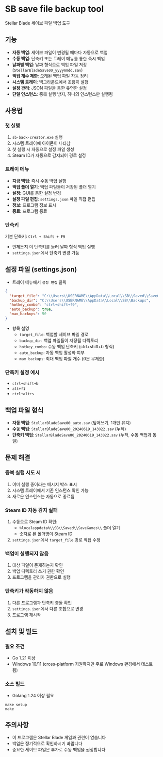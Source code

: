 # SB save file backup tool

Stellar Blade 세이브 파일 백업 도구

## 기능

- **자동 백업**: 세이브 파일이 변경될 때마다 자동으로 백업
- **수동 백업**: 단축키 또는 트레이 메뉴를 통한 즉시 백업
- **날짜별 백업**: 날짜 형식으로 백업 파일 저장 (`StellarBladeSave00_yyyymmdd.sav`)
- **백업 개수 제한**: 오래된 백업 파일 자동 정리
- **시스템 트레이**: 백그라운드에서 조용히 실행
- **설정 관리**: JSON 파일을 통한 유연한 설정
- **단일 인스턴스**: 중복 실행 방지, 하나의 인스턴스만 실행됨

## 사용법

### 첫 실행
1. `sb-back-creator.exe` 실행
2. 시스템 트레이에 아이콘이 나타남
3. 첫 실행 시 자동으로 설정 파일 생성
4. Steam ID가 자동으로 감지되어 경로 설정

### 트레이 메뉴
- **지금 백업**: 즉시 수동 백업 실행
- **백업 폴더 열기**: 백업 파일들이 저장된 폴더 열기
- **설정**: GUI를 통한 설정 변경
- **설정 파일 편집**: `settings.json` 파일 직접 편집
- **정보**: 프로그램 정보 표시
- **종료**: 프로그램 종료

### 단축키
기본 단축키: `Ctrl + Shift + F9`
- 언제든지 이 단축키를 눌러 날짜 형식 백업 실행
- `settings.json`에서 단축키 변경 가능

## 설정 파일 (settings.json)

* 트레이 메뉴에서 `설정 편집` 클릭
```json
{
  "target_file": "C:\\Users\\USERNAME\\AppData\\Local\\SB\\Saved\\SaveGames\\STEAM_ID\\StellarBladeSave00.sav",
  "backup_dir": "C:\\Users\\USERNAME\\AppData\\Local\\SB\\Backups",
  "hotkey_combo": "ctrl+shift+f9",
  "auto_backup": true,
  "max_backups": 50
}
```

* 항목 설명
    - `target_file`: 백업할 세이브 파일 경로
    - `backup_dir`: 백업 파일들이 저장될 디렉토리
    - `hotkey_combo`: 수동 백업 단축키 (ctrl+shift+b 형식)
    - `auto_backup`: 자동 백업 활성화 여부
    - `max_backups`: 최대 백업 파일 개수 (0은 무제한)

### 단축키 설정 예시
- `ctrl+shift+b`
- `alt+f1`
- `ctrl+alt+s`

## 백업 파일 형식

- **자동 백업**: `StellarBladeSave00_auto.sav` (덮어쓰기, 1개만 유지)
- **수동 백업**: `StellarBladeSave00_20240619_143022.sav` (누적)
- **단축키 백업**: `StellarBladeSave00_20240619_143022.sav` (누적, 수동 백업과 동일)

## 문제 해결

### 중복 실행 시도 시
1. 이미 실행 중이라는 메시지 박스 표시
2. 시스템 트레이에서 기존 인스턴스 확인 가능
3. 새로운 인스턴스는 자동으로 종료됨

### Steam ID 자동 감지 실패
1. 수동으로 Steam ID 확인:
   - `%localappdata%\\SB\\Saved\\SaveGames\\` 폴더 열기
   - 숫자로 된 폴더명이 Steam ID
2. `settings.json`에서 `target_file` 경로 직접 수정

### 백업이 실행되지 않음
1. 대상 파일이 존재하는지 확인
2. 백업 디렉토리 쓰기 권한 확인
3. 프로그램을 관리자 권한으로 실행

### 단축키가 작동하지 않음
1. 다른 프로그램과 단축키 충돌 확인
2. `settings.json`에서 다른 조합으로 변경
3. 프로그램 재시작


## 설치 및 빌드

### 필요 조건
- Go 1.21 이상
- Windows 10/11 (cross-platform 지원하지만 주로 Windows 환경에서 테스트됨)

### 소스 빌드

* Golang 1.24 이상 필요
```
make setup
make
```

## 주의사항

- 이 프로그램은 Stellar Blade 게임과 관련이 없습니다
- 백업은 정기적으로 확인하시기 바랍니다
- 중요한 세이브 파일은 추가로 수동 백업을 권장합니다